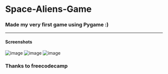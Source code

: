 # Space-Aliens-Game
### Made my very first game using Pygame :)
---
#### Screenshots

![image](https://user-images.githubusercontent.com/88930014/200112189-3905e288-39f1-4aef-810f-7ed7a12fab24.png)
![image](https://user-images.githubusercontent.com/88930014/200112186-5f04965a-c524-4158-b5bb-d703448d9dd1.png)
![image](https://user-images.githubusercontent.com/88930014/200112173-6899267b-222a-4ac0-abea-99a11084063c.png)

<h3>Thanks to freecodecamp</h3>
